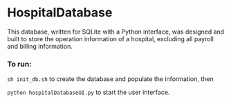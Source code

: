 # HospitalDatabase

This database, written for SQLite with a Python interface, was designed and built to store the operation information of a hospital, excluding all payroll and billing information.

### To run:
`sh init_db.sh` to create the database and populate the information, then

`python hospitalDatabaseUI.py` to start the user interface.
